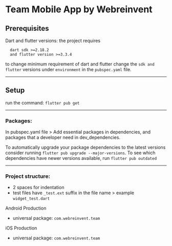 # Team Mobile App by Webreinvent

## Prerequisites

Dart and flutter versions: the project requires
``` 
  dart sdk >=2.18.2
  and flutter version >=3.3.4
```

to change minimum requirement of dart and flutter change the `sdk and flutter` versions under `environment` in the `pubspec.yaml` file.
<hr />

## Setup

run the command: `flutter pub get`
<hr />

### Packages:
In pubspec.yaml file > Add essential packages in dependencies, and packages that a developer need in dev_dependencies.

To automatically upgrade your package dependencies to the latest versions consider running `flutter pub upgrade --major-versions`. To see which dependencies have newer versions available, run `flutter pub outdated`
<hr />

### Project structure:
- 2 spaces for indentation
- test files have `_test.ext` suffix in the file name > example `widget_test.dart`

Android Production
- universal package: `com.webreinvent.team`

iOS Production
- universal package: `com.webreinvent.team`